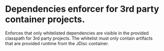 # Dependencies enforcer for 3rd party container projects.

Enforces that only whitelisted dependencies are visible in
the provided classpath for 3rd party projects. The whitelist
must only contain artifacts that are provided runtime from 
the JDisc container.
